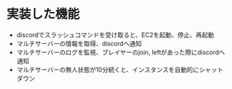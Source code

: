 # 実装した機能
- discordでスラッシュコマンドを受け取ると、EC2を起動、停止、再起動
- マルチサーバーの情報を取得、discordへ通知
- マルチサーバーのログを監視、プレイヤーのjoin, leftがあった際にdiscordへ通知
- マルチサーバーの無人状態が10分続くと、インスタンスを自動的にシャットダウン
